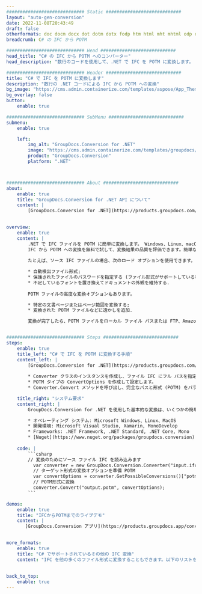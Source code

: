 ```yaml
---
############################# Static ############################
layout: "auto-gen-conversion"
date: 2022-11-08T20:43:49
draft: false
otherformats: doc docm docx dot dotm dotx fodp htm html mht mhtml odp odt otp pot potm potx pps ppsm ppsx ppt pptm pptx rtf
breadcrumb: C# の IFC から POTM

############################# Head ############################
head_title: "C# の IFC から POTM へのコンバーター"
head_description: "数行のコードを使用して、.NET で IFC を POTM に変換します。 GroupDocs ドキュメント変換 API を使用して、160 を超えるファイル形式を変換します。"

############################# Header ############################
title: "C# で IFC を POTM に変換します"
description: "数行の .NET コードによる IFC から POTM への変換"
bg_image: "https://cms.admin.containerize.com/templates/aspose/App_Themes/V3/images/bg/header1.png"
bg_overlay: false
button:
    enable: true

############################# SubMenu ############################
submenu:
    enable: true

    left:
        img_alt: "GroupDocs.Conversion for .NET"
        image: "https://cms.admin.containerize.com/templates/groupdocs/images/product-logos/90x90-noborder/groupdocs-conversion-net.png"
        product: "GroupDocs.Conversion"
        platform: ".NET"



############################# About ############################
about:
    enable: true
    title: "GroupDocs.Conversion for .NET API について"
    content: |
        [GroupDocs.Conversion for .NET](https://products.groupdocs.com/conversion/net/) を使用して、Microsoft Word、Excel、PowerPoint、PDF、Visio、およびその他の形式を変換できます。 GroupDocs.Conversion は、高いパフォーマンスが要求されるバックエンドおよび内部システムに適したスタンドアロン API です。 Microsoft や Open Office などのソフトウェアには依存しません。
    

overview:
    enable: true
    content: |
        .NET で IFC ファイルを POTM に簡単に変換します。 Windows、Linux、macOS など、任意のプラットフォームで C# コード行を 2 行だけ使用できます。
        IFC から POTM への変換を無料で試して、変換結果の品質を評価できます。簡単なファイル変換のシナリオに加えて、ソース IFC ファイルをロードし、出力 POTM 結果を保存するためのより高度なオプションを試すことができます。 
        
        たとえば、ソース IFC ファイルの場合、次のロード オプションを使用できます。

        * 自動検出ファイル形式;
        * 保護されたファイルのパスワードを指定する (ファイル形式がサポートしている場合);
        * 不足しているフォントを置き換えてドキュメントの外観を維持する.
        
        POTM ファイルの高度な変換オプションもあります。

        * 特定の文書ページまたはページ範囲を変換する;
        * 変換された POTM ファイルなどに透かしを追加.

        変換が完了したら、POTM ファイルをローカル ファイル パスまたは FTP、Amazon S3、Google Drive、Dropbox などのサードパーティ ストレージに保存できます。注意してください - IFC を {{ に変換するにはTO}} MS Office、Open Office、Adobe Acrobat Reader などの追加のソフトウェアをインストールする必要はありません。


############################# Steps ############################
steps:
    enable: true
    title_left: "C# で IFC を POTM に変換する手順"
    content_left: |
        [GroupDocs.Conversion for .NET](https://products.groupdocs.com/conversion/net/) を使用すると、開発者は数行のコードで IFC ファイルを POTM に簡単に変換できます。
        
        * Converter クラスのインスタンスを作成し、ファイル IFC にフル パスを指定します。
        * POTM タイプの ConvertOptions を作成して設定します。
        * Converter.Convert メソッドを呼び出し、完全なパスと形式 (POTM) をパラメーターとして渡します。

    title_right: "システム要求"
    content_right: |
        GroupDocs.Conversion for .NET を使用した基本的な変換は、いくつかの簡単な手順で実行できます。当社の API は、すべての主要なプラットフォームとオペレーティング システムでサポートされています。以下のコードを実行する前に、システムに次の前提条件がインストールされていることを確認してください。

        * オペレーティング システム: Microsoft Windows、Linux、MacOS
        * 開発環境: Microsoft Visual Studio, Xamarin, MonoDevelop
        * Frameworks: .NET Framework, .NET Standard, .NET Core, Mono
        * [Nuget](https://www.nuget.org/packages/groupdocs.conversion) から最新の GroupDocs.Conversion for .NET を取得します
         
    code: |
        ```csharp    
        // 変換のためにソース ファイル IFC を読み込みます
          var converter = new GroupDocs.Conversion.Converter("input.ifc");
          // ターゲット形式の変換オプションを準備 POTM
          var convertOptions = converter.GetPossibleConversions()["potm"].ConvertOptions;
          // POTM形式に変換
          converter.Convert("output.potm", convertOptions);
        ```

demos:
    enable: true
    title: "IFCからPOTMまでのライブデモ"
    content: |
       [GroupDocs.Conversion アプリ](https://products.groupdocs.app/conversion/family) Web サイトにアクセスして、今すぐ IFC を POTM に変換してください。オンラインデモには次の利点があります
          

more_formats:
    enable: true
    title: "C# でサポートされているその他の IFC 変換"
    content: "IFC を他の多くのファイル形式に変換することもできます。以下のリストをご覧ください。"
       
       
back_to_top:
    enable: true
---
```

